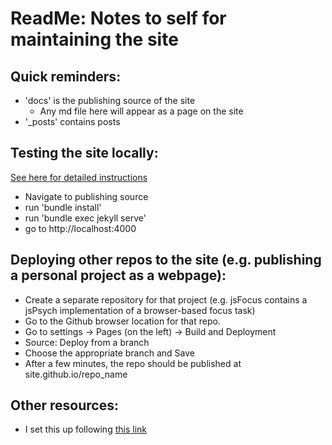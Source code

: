 # ReadMe: Notes to self for maintaining the site

## Quick reminders: 

- 'docs' is the publishing source of the site
    - Any md file here will appear as a page on the site
- '_posts' contains posts 

## Testing the site locally: 

[See here for detailed instructions](https://docs.github.com/en/pages/setting-up-a-github-pages-site-with-jekyll/testing-your-github-pages-site-locally-with-jekyll)

- Navigate to publishing source
- run 'bundle install' 
- run 'bundle exec jekyll serve'
- go to http://localhost:4000


## Deploying other repos to the site (e.g. publishing a personal project as a webpage):

- Create a separate repository for that project (e.g. jsFocus contains a jsPsych implementation of a browser-based focus task)
- Go to the Github browser location for that repo. 
- Go to settings -> Pages (on the left) -> Build and Deployment
- Source: Deploy from a branch
- Choose the appropriate branch and Save
- After a few minutes, the repo should be published at site.github.io/repo_name

## Other resources: 

- I set this up following [this link](https://docs.github.com/en/pages/setting-up-a-github-pages-site-with-jekyll/creating-a-github-pages-site-with-jekyll#prerequisites)




